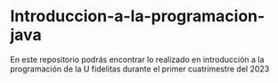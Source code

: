 # Introduccion-a-la-programacion-java
En este repositorio podrás encontrar lo realizado en introducción a la programación de la U fidelitas durante el primer cuatrimestre del 2023
